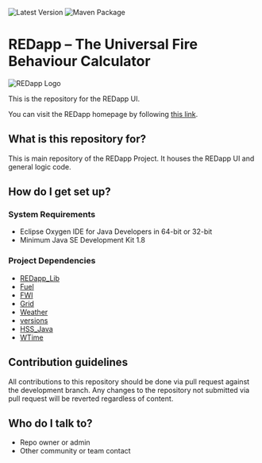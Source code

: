 ![Latest Version](https://img.shields.io/github/v/release/WISE-Developers/REDapp)
![Maven Package](https://github.com/WISE-Developers/REDapp/actions/workflows/maven-publish.yml/badge.svg)

# REDapp &#8211; The Universal Fire Behaviour Calculator

![REDapp Logo](https://redapp.org/sites/default/files/redapp-logo-60x60_0.png)

This is the repository for the REDapp UI.

You can visit the REDapp homepage by following [this link](http://redapp.org/).

## What is this repository for? ##

This is main repository of the REDapp Project. It houses the REDapp UI and general logic code.

## How do I get set up? ##

### System Requirements ###

* Eclipse Oxygen IDE for Java Developers in 64-bit or 32-bit
* Minimum Java SE Development Kit 1.8

### Project Dependencies ###

* [REDapp_Lib](https://github.com/WISE-Developers/REDapp_Lib)
* [Fuel](https://github.com/WISE-Developers/Fuel)
* [FWI](https://github.com/WISE-Developers/FWI)
* [Grid](https://github.com/WISE-Developers/Grid)
* [Weather](https://github.com/WISE-Developers/Weather)
* [versions](https://github.com/WISE-Developers/versions)
* [HSS_Java](https://github.com/HeartlandSoftware/HSS_Java)
* [WTime](https://github.com/HeartlandSoftware/WTime)

## Contribution guidelines ##

All contributions to this repository should be done via pull request against the development branch. Any changes to the repository not submitted via pull request will be reverted regardless of content.

## Who do I talk to? ##

* Repo owner or admin
* Other community or team contact
